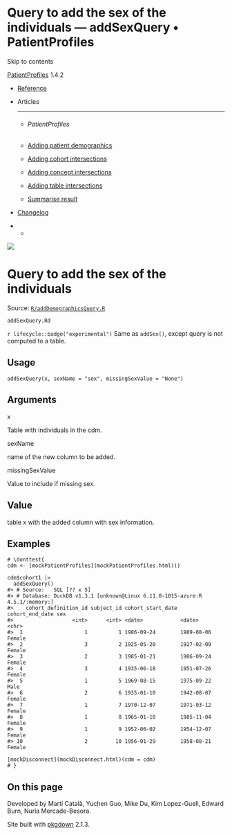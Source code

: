 # Query to add the sex of the individuals — addSexQuery • PatientProfiles

Skip to contents

[PatientProfiles](../index.html) 1.4.2

  * [Reference](../reference/index.html)
  * Articles
    * * * *

    * ###### PatientProfiles

    * [Adding patient demographics](../articles/demographics.html)
    * [Adding cohort intersections](../articles/cohort-intersect.html)
    * [Adding concept intersections](../articles/concept-intersect.html)
    * [Adding table intersections](../articles/table-intersect.html)
    * [Summarise result](../articles/summarise.html)
  * [Changelog](../news/index.html)


  *   * [](https://github.com/darwin-eu/PatientProfiles/)



![](../logo.png)

# Query to add the sex of the individuals

Source: [`R/addDemographicsQuery.R`](https://github.com/darwin-eu/PatientProfiles/blob/v1.4.2/R/addDemographicsQuery.R)

`addSexQuery.Rd`

`r lifecycle::badge("experimental")` Same as `addSex()`, except query is not computed to a table.

## Usage
    
    
    addSexQuery(x, sexName = "sex", missingSexValue = "None")

## Arguments

x
    

Table with individuals in the cdm.

sexName
    

name of the new column to be added.

missingSexValue
    

Value to include if missing sex.

## Value

table x with the added column with sex information.

## Examples
    
    
    # \donttest{
    cdm <- [mockPatientProfiles](mockPatientProfiles.html)()
    
    cdm$cohort1 |>
      addSexQuery()
    #> # Source:   SQL [?? x 5]
    #> # Database: DuckDB v1.3.1 [unknown@Linux 6.11.0-1015-azure:R 4.5.1/:memory:]
    #>    cohort_definition_id subject_id cohort_start_date cohort_end_date sex   
    #>                   <int>      <int> <date>            <date>          <chr> 
    #>  1                    1          1 1986-09-24        1989-08-06      Female
    #>  2                    3          2 1925-05-20        1927-02-09      Female
    #>  3                    2          3 1985-01-21        1986-09-24      Female
    #>  4                    3          4 1935-06-18        1951-07-26      Female
    #>  5                    1          5 1969-08-15        1975-09-22      Male  
    #>  6                    2          6 1935-01-10        1942-08-07      Female
    #>  7                    1          7 1970-12-07        1971-03-12      Female
    #>  8                    1          8 1965-01-10        1985-11-04      Female
    #>  9                    1          9 1952-06-02        1954-12-07      Female
    #> 10                    2         10 1956-01-29        1958-08-21      Female
    
    [mockDisconnect](mockDisconnect.html)(cdm = cdm)
    # }
    
    

## On this page

Developed by Martí Català, Yuchen Guo, Mike Du, Kim Lopez-Guell, Edward Burn, Nuria Mercade-Besora.

Site built with [pkgdown](https://pkgdown.r-lib.org/) 2.1.3.

